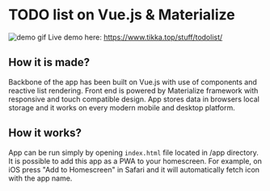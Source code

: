 # TODO list on Vue.js & Materialize
![demo gif](https://github.com/matikka96/TODO-list-on-Vue.js/blob/master/demo.gif?raw=true)
Live demo here: https://www.tikka.top/stuff/todolist/

## How it is made?
Backbone of the app has been built on Vue.js with use of components and reactive list rendering. Front end is powered by Materialize framework with responsive and touch compatible design. App stores data in browsers local storage and it works on every modern mobile and desktop platform. 

## How it works?
App can be run simply by opening ```index.html``` file located in /app directory. It is possible to add this app as a PWA to your homescreen. For example, on iOS press "Add to Homescreen" in Safari and it will automatically fetch icon with the app name.
